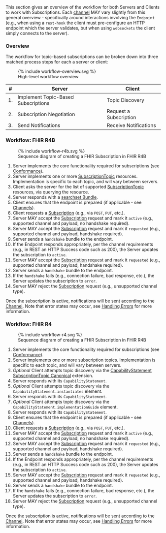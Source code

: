 
This section gives an overview of the workflow for both Servers and Clients to work with Subscriptions.  Each [channel](channels.html) MAY vary slightly from this general overview - specifically around interactions involving the `Endpoint` (e.g., when using a `rest-hook` the client must pre-configure an HTTP endpoint which the server validates, but when using `websockets` the client simply connects to the server).

### Overview

The workflow for topic-based subscriptions can be broken down into three matched process steps for each a server or client:

<figure>
  {% include workflow-overview.svg %}
  <figcaption>High-level workflow overview</figcaption>
</figure>

|#|Server|Client|
|--|--|--|
|1.|Implement Topic-Based Subscriptions|Topic Discovery|
|2.|Subscription Negotiation|Request a Subscription|
|3.|Send Notifications|Receive Notifications|

### Workflow: FHIR R4B

<figure>
  {% include workflow-r4b.svg %}
  <figcaption>Sequence diagram of creating a FHIR Subscription in FHIR R4B</figcaption>
</figure>

1. Server implements the core functionality required for subscriptions (see [Conformance](conformance.html)).
1. Server implements one or more [SubscriptionTopic](http://hl7.org/fhir/R4B/subscriptiontopic.html) resources.  Implementation is specific to each topic, and will vary between servers.
1. Client asks the server for the list of supported [SubscriptionTopic](http://hl7.org/fhir/R4B/subscriptiontopic.html) resources, via querying the resource.
1. Server responds with a [searchset Bundle](http://hl7.org/fhir/R4B/bundle.html#searchset).
1. Client ensures that the endpoint is prepared (if applicable - see [Channels](channels.html)).
1. Client requests a [Subscription](http://hl7.org/fhir/R4B/subscription.html) (e.g., via `POST`, `PUT`, etc.).
1. Server MAY accept the [Subscription](http://hl7.org/fhir/R4B/subscription.html) request and mark it `active` (e.g., supported channel and payload, no handshake required).
1. Server MAY accept the [Subscription](http://hl7.org/fhir/R4B/subscription.html) request and mark it `requested` (e.g., supported channel and payload, handshake required).
1. Server sends a `handshake` bundle to the endpoint.
1. If the Endpoint responds appropriately, per the channel requirements (e.g., in REST an HTTP Success code such as 200), the Server updates the subscription to `active`.
1. Server MAY accept the [Subscription](http://hl7.org/fhir/R4B/subscription.html) request and mark it `requested` (e.g., supported channel and payload, handshake required).
1. Server sends a `handshake` bundle to the endpoint.
1. If the `handshake` fails (e.g., connection failure, bad response, etc.), the Server updates the subscription to `error`.
1. Server MAY reject the [Subscription](http://hl7.org/fhir/R4B/subscription.html) request (e.g., unsupported channel type).

Once the subscription is active, notifications will be sent according to the [Channel](channels.html).  Note that error states may occur, see [Handling Errors](errors.html) for more information.

### Workflow: FHIR R4

<figure>
  {% include workflow-r4.svg %}
  <figcaption>Sequence diagram of creating a FHIR Subscription in FHIR R4B</figcaption>
</figure>

1. Server implements the core functionality required for subscriptions (see [Conformance](conformance.html)).
1. Server implements one or more subscription topics.  Implementation is specific to each topic, and will vary between servers.
1. *Optional* Client attempts topic discovery via the [CapabilityStatement SubscriptionTopic Canonical](StructureDefinition-capabilitystatement-subscriptiontopic-canonical.html) extension.
1. Server responds with its `CapabilityStatement`.
1. *Optional* Client attempts topic discovery via the `CapabilityStatement.instantiates` element.
1. Server responds with its `CapabilityStatement`.
1. *Optional* Client attempts topic discovery via the `CapabilityStatement.implementationGuide` element.
1. Server responds with its `CapabilityStatement`.
1. Client ensures that the endpoint is prepared (if applicable - see [Channels](channels.html)).
1. Client requests a [Subscription](http://hl7.org/fhir/R4/subscription.html) (e.g., via `POST`, `PUT`, etc.).
1. Server MAY accept the [Subscription](http://hl7.org/fhir/R4/subscription.html) request and mark it `active` (e.g., supported channel and payload, no handshake required).
1. Server MAY accept the [Subscription](http://hl7.org/fhir/R4/subscription.html) request and mark it `requested` (e.g., supported channel and payload, handshake required).
1. Server sends a `handshake` bundle to the endpoint.
1. If the Endpoint responds appropriately, per the channel requirements (e.g., in REST an HTTP Success code such as 200), the Server updates the subscription to `active`.
1. Server MAY accept the [Subscription](http://hl7.org/fhir/R4/subscription.html) request and mark it `requested` (e.g., supported channel and payload, handshake required).
1. Server sends a `handshake` bundle to the endpoint.
1. If the `handshake` fails (e.g., connection failure, bad response, etc.), the Server updates the subscription to `error`.
1. Server MAY reject the [Subscription](http://hl7.org/fhir/R4/subscription.html) request (e.g., unsupported channel type).

Once the subscription is active, notifications will be sent according to the [Channel](channels.html).  Note that error states may occur, see [Handling Errors](errors.html) for more information.
